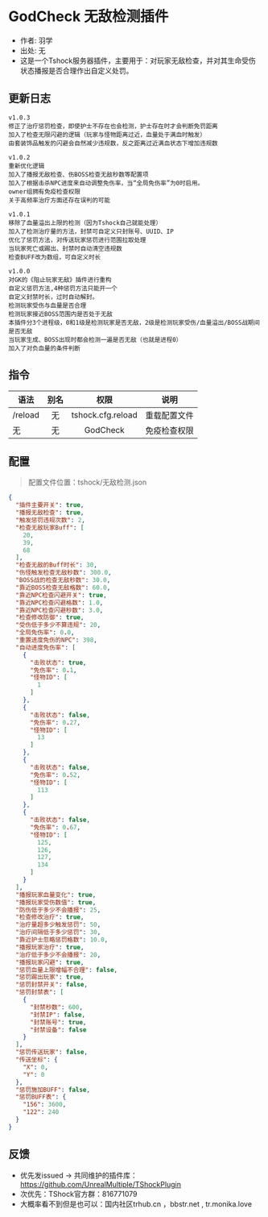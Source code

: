 # GodCheck 无敌检测插件

- 作者: 羽学
- 出处: 无
- 这是一个Tshock服务器插件，主要用于：对玩家无敌检查，并对其生命受伤状态播报是否合理作出自定义处罚。

## 更新日志

```
v1.0.3
修正了治疗惩罚检查，即使护士不存在也会检测，护士存在时才会判断免罚距离
加入了检查无限闪避的逻辑（玩家与怪物距离过近，血量处于满血时触发）
由套装饰品触发的闪避会自然减少违规数，反之距离过近满血状态下增加违规数

v1.0.2
重新优化逻辑
加入了播报无敌检查、伤BOSS检查无敌秒数等配置项
加入了根据击杀NPC进度来自动调整免伤率，当“全局免伤率”为0时启用。
owner组拥有免疫检查权限
关于高频率治疗方面还存在误判的可能

v1.0.1
移除了血量溢出上限的检测（因为Tshock自己就能处理）
加入了检测治疗量的方法，封禁可自定义只封账号、UUID、IP
优化了惩罚方法，对传送玩家惩罚进行范围拉取处理
当玩家死亡或踢出、封禁时自动清空违规数
检查BUFF改为数组，可自定义时长

v1.0.0
对GK的《阻止玩家无敌》插件进行重构
自定义惩罚方法,4种惩罚方法只能开一个
自定义封禁时长，过时自动解封。
检测玩家受伤与血量是否合理
检测玩家接近BOSS范围内是否处于无敌
本插件分3个进程级，0和1级是检测玩家是否无敌，2级是检测玩家受伤/血量溢出/BOSS战期间是否无敌
当玩家生成、BOSS出现时都会检测一遍是否无敌（也就是进程0）
加入了对负血量的条件判断
```

## 指令

| 语法                             | 别名  |       权限       |                   说明                   |
| -------------------------------- | :---: | :--------------: | :--------------------------------------: |
| /reload  | 无 |   tshock.cfg.reload    |    重载配置文件    |
| 无  | 无 |   GodCheck    |    免疫检查权限    |

## 配置
> 配置文件位置：tshock/无敌检测.json
```json
{
  "插件主要开关": true,
  "播报无敌检查": true,
  "触发惩罚违规次数": 2,
  "检查无敌玩家Buff": [
    20,
    39,
    68
  ],
  "检查无敌的Buff时长": 30,
  "伤怪触发检查无敌秒数": 300.0,
  "BOSS战的检查无敌秒数": 30.0,
  "靠近BOSS检查无敌格数": 60.0,
  "靠近NPC检查闪避开关": true,
  "靠近NPC检查闪避格数": 1.0,
  "靠近NPC检查闪避秒数": 3.0,
  "检查修改防御": true,
  "受伤低于多少不算违规": 20,
  "全局免伤率": 0.0,
  "重置进度免伤的NPC": 398,
  "自动进度免伤率": [
    {
      "击败状态": true,
      "免伤率": 0.1,
      "怪物ID": [
        1
      ]
    },
    {
      "击败状态": false,
      "免伤率": 0.27,
      "怪物ID": [
        13
      ]
    },
    {
      "击败状态": false,
      "免伤率": 0.52,
      "怪物ID": [
        113
      ]
    },
    {
      "击败状态": false,
      "免伤率": 0.67,
      "怪物ID": [
        125,
        126,
        127,
        134
      ]
    }
  ],
  "播报玩家血量变化": true,
  "播报玩家受伤数值": true,
  "防伤低于多少不会播报": 25,
  "检查修改治疗": true,
  "治疗量超多少触发惩罚": 50,
  "治疗间隔低于多少惩罚": 30,
  "靠近护士忽略惩罚格数": 10.0,
  "播报玩家治疗": true,
  "治疗低于多少不会播报": 20,
  "播报玩家闪避": true,
  "惩罚血量上限增幅不合理": false,
  "惩罚踢出玩家": true,
  "惩罚封禁开关": false,
  "惩罚封禁表": [
    {
      "封禁秒数": 600,
      "封禁IP": false,
      "封禁账号": true,
      "封禁设备": false
    }
  ],
  "惩罚传送玩家": false,
  "传送坐标": {
    "X": 0,
    "Y": 0
  },
  "惩罚施加BUFF": false,
  "惩罚BUFF表": {
    "156": 3600,
    "122": 240
  }
}
```
## 反馈
- 优先发issued -> 共同维护的插件库：https://github.com/UnrealMultiple/TShockPlugin
- 次优先：TShock官方群：816771079
- 大概率看不到但是也可以：国内社区trhub.cn ，bbstr.net , tr.monika.love